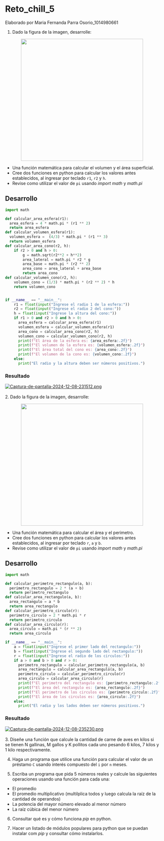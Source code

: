 # Reto_chill_5
Elaborado por Maria Fernanda Parra Osorio_1014980661
1. Dado la figura de la imagen, desarrolle:

<div align='center'>
<figure> <img src="https://i.postimg.cc/FRvCmpxx/image.png" alt="" width="400" height="auto"/></br>
<figcaption><b></b></figcaption></figure>
</div>

+ Una función matemática para calcular el volumen y el área superficial.
+ Cree dos funciones en python para calcular los valores antes establecidos, al ingresar por teclado `r1`, `r2` y `h`.
+ Revise como utilizar el valor de `pi` usando *import math* y *math.pi*
## Desarrollo
```python
import math

def calcular_area_esfera(r1):
  area_esfera = 4 * math.pi * (r1 ** 2)
  return area_esfera
def calcular_volumen_esfera(r1):
  volumen_esfera =  (4/3) * math.pi * (r1 ** 3)
  return volumen_esfera
def calcular_area_cono(r2, h):
    if r2 > 0 and h > 0:
        g = math.sqrt(r2**2 + h**2) 
        area_lateral = math.pi * r2 * g
        area_base = math.pi * (r2 ** 2)
        area_cono = area_lateral + area_base
        return area_cono
def calcular_volumen_cono(r2, h):
    volumen_cono = (1/3) * math.pi * (r2 ** 2) * h
    return volumen_cono


if __name__ == "__main__":
    r1 = float(input("Ingrese el radio 1 de la esfera:"))
    r2 = float(input("Ingrese el radio 2 del cono:"))
    h = float(input("Ingrese la altura del cono:"))
    if r1 > 0 and r2 > 0 and h > 0:
      area_esfera = calcular_area_esfera(r1)
      volumen_esfera = calcular_volumen_esfera(r1)
      area_cono = calcular_area_cono(r2, h)
      volumen_cono = calcular_volumen_cono(r2, h)
      print(f"El área de la esfera es: {area_esfera:.2f}")
      print(f"El volumen de la esfera es: {volumen_esfera:.2f}")
      print(f"El área total del cono es: {area_cono:.2f}")
      print(f"El volumen de la cono es: {volumen_cono:.2f}")
    else:
      print("El radio y la altura deben ser números positivos.")
```
### Resultado
[![Captura-de-pantalla-2024-12-08-231512.png](https://i.postimg.cc/NMs9ymh6/Captura-de-pantalla-2024-12-08-231512.png)](https://postimg.cc/JyF4vyz0)</br></br>
2. Dado la figura de la imagen, desarrolle:

<div align='center'>
<figure> <img src="https://i.postimg.cc/1t4MrzsL/image.png" alt="" width="400" height="auto"/></br>
<figcaption><b></b></figcaption></figure>
</div>

+ Una función matemática para calcular el área y el perimetro.
+ Cree dos funciones en python para calcular los valores antes establecidos, al ingresar por teclado `r`, `a` y `b`.
+ Revise como utilizar el valor de `pi` usando *import math* y *math.pi*

## Desarrollo
```python
import math

def calcular_perimetro_rectangulo(a, b):
  perimetro_rectangulo = 2 * (a + b)
  return perimetro_rectangulo
def calcular_area_rectangulo(a, b):
  area_rectangulo = a * b
  return area_rectangulo
def calcular_perimetro_circulo(r):
  perimetro_circulo = 2 * math.pi * r
  return perimetro_circulo
def calcular_area_circulo(r):
  area_circulo = math.pi * (r ** 2)
  return area_circulo

if __name__ == "__main__":
    a = float(input("Ingrese el primer lado del rectangulo:"))
    b = float(input("Ingrese el segundo lado del rectangulo:"))
    r = float(input("Ingrese el radio de los circulos:"))
    if a > 0 and b > 0 and r > 0:
      perimetro_rectangulo = calcular_perimetro_rectangulo(a, b)
      area_rectangulo = calcular_area_rectangulo(a, b)
      perimetro_circulo = calcular_perimetro_circulo(r)
      area_circulo = calcular_area_circulo(r)
      print(f"El perimetro del rectangulo es: {perimetro_rectangulo:.2f}")
      print(f"El área del rectangulo es: {area_rectangulo:.2f}")
      print(f"El perimetro de los circulos es: {perimetro_circulo:.2f}")
      print(f"El área de los circulos es: {area_circulo:.2f}")
    else:
      print("El radio y los lados deben ser números positivos.")
```
### Resultado
[![Captura-de-pantalla-2024-12-08-235230.png](https://i.postimg.cc/fRgS3Jzp/Captura-de-pantalla-2024-12-08-235230.png)](https://postimg.cc/0zDyF5J0)</br></br>
3. Diseñe una función que calcule la cantidad de carne de aves en kilos si se tienen N gallinas, M gallos y K pollitos cada uno pesando 6 kilos, 7 kilos y 1 kilo respectivamente.

4. Haga un programa que utilice una función para calcular el valor de un préstamo `C` usando interés compuesto del `i` por `n` meses.

5. Escriba un programa que pida 5 números reales y calcule las siguientes operaciones usando una función para cada una:
  + El promedio
  + El promedio multiplicativo (multilplica todos y luego calcula la raíz de la cantidad de operandos)
  + La potencia del mayor número elevado al menor número
  + La raíz cúbica del menor número

6. Consultar qué es y cómo funciona *pip* en python.

7. Hacer un listado de módulos populares para python que se puedan instalar com *pip* y consultar cómo instalarlos.

